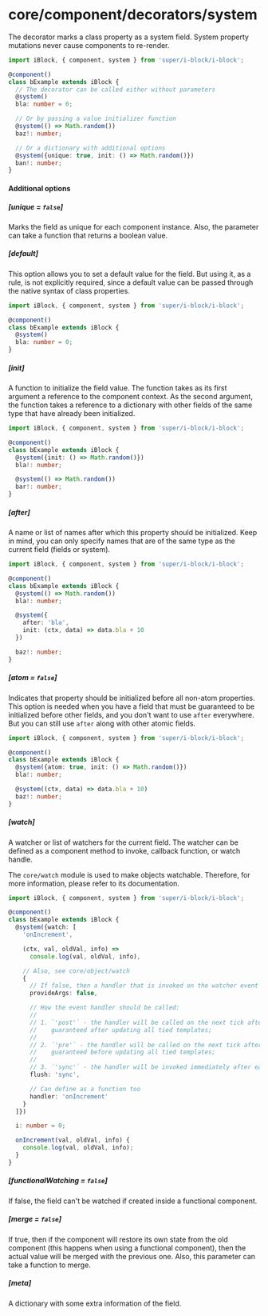 # core/component/decorators/system

The decorator marks a class property as a system field.
System property mutations never cause components to re-render.

```typescript
import iBlock, { component, system } from 'super/i-block/i-block';

@component()
class bExample extends iBlock {
  // The decorator can be called either without parameters
  @system()
  bla: number = 0;

  // Or by passing a value initializer function
  @system(() => Math.random())
  baz!: number;

  // Or a dictionary with additional options
  @system({unique: true, init: () => Math.random()})
  ban!: number;
}
```

#### Additional options

##### [unique = `false`]

Marks the field as unique for each component instance.
Also, the parameter can take a function that returns a boolean value.

##### [default]

This option allows you to set a default value for the field.
But using it, as a rule, is not explicitly required, since a default value can be passed through the native syntax of class properties.

```typescript
import iBlock, { component, system } from 'super/i-block/i-block';

@component()
class bExample extends iBlock {
  @system()
  bla: number = 0;
}
```

##### [init]

A function to initialize the field value.
The function takes as its first argument a reference to the component context.
As the second argument, the function takes a reference to a dictionary with other fields of the same type that
have already been initialized.

```typescript
import iBlock, { component, system } from 'super/i-block/i-block';

@component()
class bExample extends iBlock {
  @system({init: () => Math.random()})
  bla!: number;

  @system(() => Math.random())
  bar!: number;
}
```

##### [after]

A name or list of names after which this property should be initialized.
Keep in mind, you can only specify names that are of the same type as the current field (fields or system).

```typescript
import iBlock, { component, system } from 'super/i-block/i-block';

@component()
class bExample extends iBlock {
  @system(() => Math.random())
  bla!: number;

  @system({
    after: 'bla',
    init: (ctx, data) => data.bla + 10
  })

  baz!: number;
}
```

##### [atom = `false`]

Indicates that property should be initialized before all non-atom properties.
This option is needed when you have a field that must be guaranteed to be initialized before other fields,
and you don't want to use `after` everywhere. But you can still use `after` along with other atomic fields.

```typescript
import iBlock, { component, system } from 'super/i-block/i-block';

@component()
class bExample extends iBlock {
  @system({atom: true, init: () => Math.random()})
  bla!: number;

  @system((ctx, data) => data.bla + 10)
  baz!: number;
}
```

##### [watch]

A watcher or list of watchers for the current field.
The watcher can be defined as a component method to invoke, callback function, or watch handle.

The `core/watch` module is used to make objects watchable.
Therefore, for more information, please refer to its documentation.

```typescript
import iBlock, { component, system } from 'super/i-block/i-block';

@component()
class bExample extends iBlock {
  @system({watch: [
    'onIncrement',

    (ctx, val, oldVal, info) =>
      console.log(val, oldVal, info),

    // Also, see core/object/watch
    {
      // If false, then a handler that is invoked on the watcher event does not take any arguments from the event
      provideArgs: false,

      // How the event handler should be called:
      //
      // 1. `'post'` - the handler will be called on the next tick after the mutation and
      //    guaranteed after updating all tied templates;
      //
      // 2. `'pre'` - the handler will be called on the next tick after the mutation and
      //    guaranteed before updating all tied templates;
      //
      // 3. `'sync'` - the handler will be invoked immediately after each mutation.
      flush: 'sync',

      // Can define as a function too
      handler: 'onIncrement'
    }
  ]})

  i: number = 0;

  onIncrement(val, oldVal, info) {
    console.log(val, oldVal, info);
  }
}
```

##### [functionalWatching = `false`]

If false, the field can't be watched if created inside a functional component.

##### [merge = `false`]

If true, then if the component will restore its own state from the old component
(this happens when using a functional component), then the actual value will be merged with the previous one.
Also, this parameter can take a function to merge.

##### [meta]

A dictionary with some extra information of the field.

